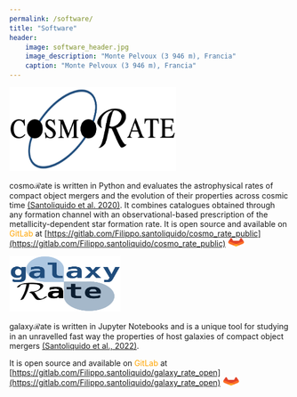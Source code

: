 ```yaml
---
permalink: /software/
title: "Software"
header:
    image: software_header.jpg
    image_description: "Monte Pelvoux (3 946 m), Francia"
    caption: "Monte Pelvoux (3 946 m), Francia"
---
```



<img src="/assets/images/cosmorate_logo.png"  width="300" height="150">

<!--You can download ```cosmoRate``` at this [link](https://gitlab.com/Filippo.santoliquido/cosmo_rate_public)! -->

cosmo$\mathcal{R}$ate is written in Python 
and evaluates the astrophysical rates of compact object mergers and the evolution of their properties across cosmic time [(Santoliquido et al. 2020)](https://ui.adsabs.harvard.edu/abs/2020ApJ...898..152S/abstract). 
It combines catalogues obtained through any formation channel with an observational-based prescription of the metallicity-dependent star formation rate. 
It is open source and available on <span style="color:orange">GitLab</span> at 
[https://gitlab.com/Filippo.santoliquido/cosmo_rate_public](https://gitlab.com/Filippo.santoliquido/cosmo_rate_public) [<img src="/assets/images/gitlab_logo.png" width="30" height="15">](https://gitlab.com/Filippo.santoliquido/cosmo_rate_public)






<img src="/assets/images/galaxyrate_logo.png"  width="200" height="100">


<!--You can download ```galaxyRate``` at this [link](https://gitlab.com/Filippo.santoliquido/galaxy_rate_open) -->

galaxy$\mathcal{R}$ate is written in Jupyter Notebooks and is a unique tool for studying in an unravelled fast way the properties of host galaxies of compact object mergers [(Santoliquido et al., 2022)](https://ui.adsabs.harvard.edu/abs/2022MNRAS.516.3297S/abstract). 
<!-- galaxy$\mathcal{R}$ate requires a minimal set of assumptions on observational scaling relations. -->
It is open source and available on <span style="color:orange">GitLab</span> at [https://gitlab.com/Filippo.santoliquido/galaxy_rate_open](https://gitlab.com/Filippo.santoliquido/galaxy_rate_open) [<img src="/assets/images/gitlab_logo.png" width="30" height="15">](https://gitlab.com/Filippo.santoliquido/galaxy_rate_open)
